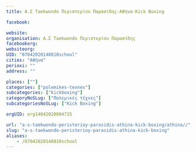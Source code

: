 ```yaml
---
title: Α.Σ Taekwondo Περιστερίου Παρασίδης-Αθήνα-Kick Boxing

facebook:

website:
organisation: Α.Σ Taekwondo Περιστερίου Παρασίδης
facebookorg:
websiteorg:
UID: "07042020140810school"
cities: "Αθήνα"
perioxi: ""
address: ""

places: [""]
categories: ["polemikes-texnes"]
subcategories: ["kickboxing"]
categoryNoSLug: ["Πολεμικές τέχνες"]
subcategoriesNoSLug: ["Kick Boxing"]

orgUID: org14042020004715

url: "a-s-taekwondo-peristerioy-parasidis-athina-kick-boxing/athina//"
slug: "a-s-taekwondo-peristerioy-parasidis-athina-kick-boxing"
aliases:
    - /07042020140810school
---
```





